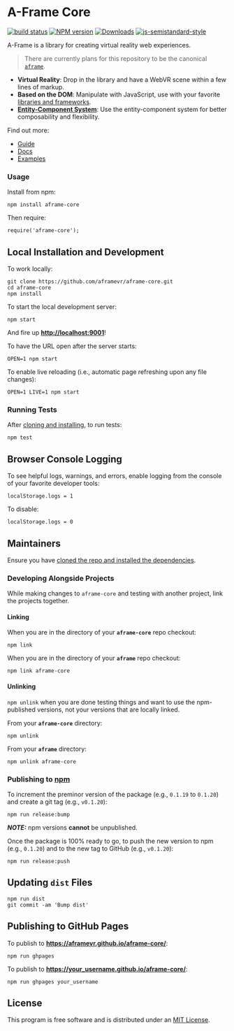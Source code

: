 # A-Frame Core

[![build status][travis-image]][travis-url]
[![NPM version][npm-image]][npm-url]
[![Downloads][downloads-image]][downloads-url]
[![js-semistandard-style][semistandard-image]][semistandard-url]

A-Frame is a library for creating virtual reality web experiences.

> There are currently plans for this repository to be the canonical [`aframe`](https://github.com/aframevr/aframe).

- **Virtual Reality**: Drop in the library and have a WebVR scene within a few lines of markup.
- **Based on the DOM**: Manipulate with JavaScript, use with your favorite [libraries and frameworks](https://github.com/aframevr/awesome-aframe).
- **[Entity-Component System](https://aframe.io/docs/core/)**: Use the entity-component system for better composability and flexibility.

Find out more:

- [Guide](https://aframe.io/docs/guide/)
- [Docs](https://aframe.io/docs/core/)
- [Examples](https://aframe.io/examples/)

### Usage

Install from npm:

    npm install aframe-core

Then require:

    require('aframe-core');

## Local Installation and Development

To work locally:

    git clone https://github.com/aframevr/aframe-core.git
    cd aframe-core
    npm install

To start the local development server:

    npm start

And fire up __[http://localhost:9001](http://localhost:9001)__!

To have the URL open after the server starts:

    OPEN=1 npm start

To enable live reloading (i.e., automatic page refreshing upon any file changes):

    OPEN=1 LIVE=1 npm start

### Running Tests

After [cloning and installing](#local-installation-and-development), to run tests:

    npm test

## Browser Console Logging

To see helpful logs, warnings, and errors, enable logging from the console of your favorite developer tools:

    localStorage.logs = 1

To disable:

    localStorage.logs = 0

## Maintainers

Ensure you have [cloned the repo and installed the dependencies](#local-installation-and-development).

### Developing Alongside Projects

While making changes to `aframe-core` and testing with another project, link the projects together.

#### Linking

When you are in the directory of your __`aframe-core`__ repo checkout:

    npm link

When you are in the directory of your __`aframe`__ repo checkout:

    npm link aframe-core

#### Unlinking

`npm unlink` when you are done testing things and want to use the npm-published versions, not your versions that are locally linked.

From your __`aframe-core`__ directory:

    npm unlink

From your __`aframe`__ directory:

    npm unlink aframe-core

### Publishing to [npm](https://www.npmjs.com/)

To increment the preminor version of the package (e.g., `0.1.19` to `0.1.20`) and create a git tag (e.g., `v0.1.20`):

    npm run release:bump

___NOTE:___ npm versions __cannot__ be unpublished.

Once the package is 100% ready to go, to push the new version to npm (e.g., `0.1.20`) and to the new tag to GitHub (e.g., `v0.1.20`):

    npm run release:push

## Updating `dist` Files

    npm run dist
    git commit -am 'Bump dist'

## Publishing to GitHub Pages

To publish to __https://aframevr.github.io/aframe-core/__:

    npm run ghpages

To publish to __https://your_username.github.io/aframe-core/__:

    npm run ghpages your_username

## License

This program is free software and is distributed under an [MIT License](LICENSE).


[npm-image]: https://img.shields.io/npm/v/aframe-core.svg?style=flat-square
[npm-url]: https://npmjs.org/package/aframe-core
[travis-image]: https://img.shields.io/travis/aframevr/aframe-core.svg?style=flat-square
[travis-url]: http://travis-ci.org/aframevr/aframe-core
[downloads-image]: http://img.shields.io/npm/dm/aframe-core.svg?style=flat-square
[downloads-url]: https://npmjs.org/package/aframe-core
[semistandard-image]: https://img.shields.io/badge/code%20style-semistandard-brightgreen.svg?style=flat-square
[semistandard-url]: https://github.com/Flet/semistandard
